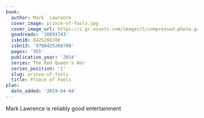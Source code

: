 ```yaml
---
book:
  author: Mark  Lawrence
  cover_image: prince-of-fools.jpg
  cover_image_url: https://i.gr-assets.com/images/S/compressed.photo.goodreads.com/books/1385072473l/18693743._SX98_.jpg
  goodreads: '18693743'
  isbn10: 0425268780
  isbn13: '9780425268780'
  pages: '355'
  publication_year: '2014'
  series: The Red Queen's War
  series_position: '1'
  slug: prince-of-fools
  title: Prince of Fools
plan:
  date_added: '2019-04-04'
---
```


Mark Lawrence is reliably good entertainment

